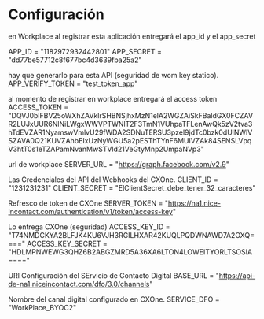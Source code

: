 

# Configuración

en Workplace al registrar esta aplicación entregará el app_id y el app_secret

APP_ID = "1182972932442801"
APP_SECRET = "dd77be57712c8f677bc4d3639fba25a2"

hay que generarlo para esta API (seguridad de wom key statico).
APP_VERIFY_TOKEN = "test_token_app"

al momento de registrar en workplace entregará el access token
ACCESS_TOKEN = "DQVJ0blFBV25oWXhZAVklrSHBNSjhxMzN1elA2WGZAiSkFBaldGX0FCZAVR2LUJxUUR6NlNiLWgxWWVPTWNlT2F3TmN1VUhpaTFLenAwQk5zV2tva3hTdEVZAR1NyamswVmlvU29fWDA2SDNuTERSU3pzel9jdTc0bzk0dUlNWlVSZAVA0Q21KUVZAhbEIxUzNyWGU5a2pESThTYnF6MUlVZAk84SENSLVpqV3htT0s1eTZAPamNvanMwSTVld21VeGtyMnp2UmpaNVp3"

url de workplace
SERVER_URL = "https://graph.facebook.com/v2.9"


Las Credenciales del API del Webhooks del CXOne.
CLIENT_ID = "1231231231"
CLIENT_SECRET = "ElClientSecret_debe_tener_32_caracteres"

Refresco de token de CXOne
SERVER_TOKEN = "https://na1.nice-incontact.com/authentication/v1/token/access-key"

Lo entrega CXOne (seguridad)
ACCESS_KEY_ID = "T74NMDCKYA2BLFJK4KU6VJH3RGILHXAR42KUQLPQDWNAWD7A2OXQ===="
ACCESS_KEY_SECRET = "HDLMPNWEWG3QHZ6B2ABGZMRD5A36XA6LTON4LOWEITYORLTSOSIA===="

URl Configuración del SErvicio de Contacto Digital
BASE_URL = "https://api-de-na1.niceincontact.com/dfo/3.0/channels"

Nombre del canal digital configurado en CXOne.
SERVICE_DFO = "WorkPlace_BYOC2"

